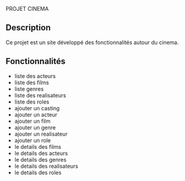 PROJET CINEMA 
## Description
Ce projet est un site développé des fonctionnalités autour du  cinema.

## Fonctionnalités

- liste des acteurs
- liste des films
- liste genres
- liste des realisateurs
- liste des roles
- ajouter un casting
- ajouter un acteur
- ajouter un film
- ajouter un genre
- ajouter un realisateur
- ajouter un role
- le details des films
- le details des acteurs
- le details des genres
- le details des realisateurs
- le details des roles
  
